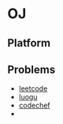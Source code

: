 # OJ

## Platform

## Problems
- [leetcode](https://leetcode.com/)
- [luogu](https://www.luogu.com.cn/)
- [codechef](https://www.codechef.com/)
- 